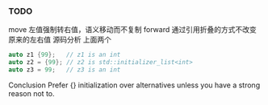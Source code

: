 ### TODO
move 左值强制转右值，语义移动而不复制
forward 通过引用折叠的方式不改变原来的左右值
源码分析 上面两个
```c++
auto z1 {99};   // z1 is an int
auto z2 = {99}; // z2 is std::initializer_list<int>
auto z3 = 99;   // z3 is an int
```
Conclusion
Prefer {} initialization over alternatives unless you have a strong reason not to.